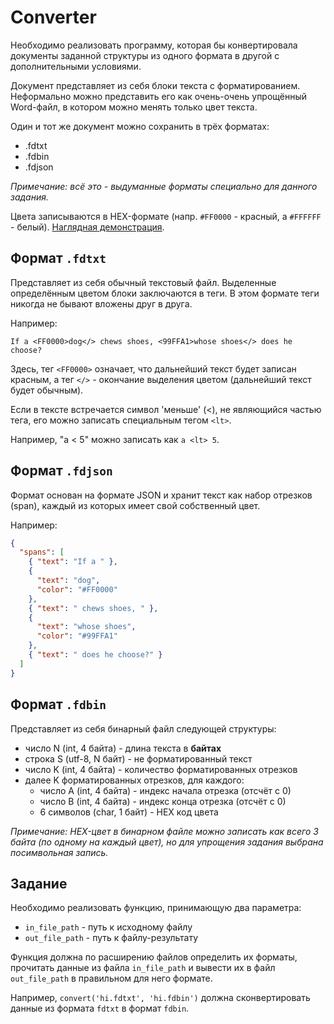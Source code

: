 # Converter

Необходимо реализовать программу, которая бы
конвертировала документы заданной структуры из одного
формата в другой с дополнительными условиями.

Документ представляет из себя блоки текста с форматированием.
Неформально можно представить его как очень-очень упрощённый
Word-файл, в котором можно менять только цвет текста.

Один и тот же документ можно сохранить в трёх форматах:
- .fdtxt
- .fdbin
- .fdjson

_Примечание: всё это - выдуманные форматы специально для данного задания._

Цвета записываются в HEX-формате (напр. `#FF0000` - красный, а `#FFFFFF` - белый).
[Наглядная демонстрация](https://www.w3schools.com/colors/colors_hexadecimal.asp).

## Формат `.fdtxt`
Представляет из себя обычный текстовый файл.
Выделенные определённым цветом блоки заключаются в теги.
В этом формате теги никогда не бывают вложены друг в друга.

Например:
```
If a <FF0000>dog</> chews shoes, <99FFA1>whose shoes</> does he choose?
```

Здесь, тег `<FF0000>` означает, что дальнейший текст будет записан красным,
а тег `</>` - окончание выделения цветом (дальнейший текст будет обычным).

Если в тексте встречается символ 'меньше' (<), не являющийся частью тега,
его можно записать специальным тегом `<lt>`.

Например, "a < 5" можно записать как `a <lt> 5`.

## Формат `.fdjson`

Формат основан на формате JSON и хранит текст как набор
отрезков (span), каждый из которых имеет свой собственный цвет.

Например:
```json
{
  "spans": [
    { "text": "If a " },
    {
      "text": "dog",
      "color": "#FF0000"
    },
    { "text": " chews shoes, " },
    {
      "text": "whose shoes",
      "color": "#99FFA1"
    },
    { "text": " does he choose?" }
  ]
}
```

## Формат `.fdbin`

Представляет из себя бинарный файл следующей структуры:
- число N (int, 4 байта) - длина текста в **байтах**
- строка S (utf-8, N байт) - не форматированный текст
- число K (int, 4 байта) - количество форматированных отрезков
- далее K форматированных отрезков, для каждого:
  - число A (int, 4 байта) - индекс начала отрезка (отсчёт с 0)
  - число B (int, 4 байта) - индекс конца отрезка (отсчёт с 0)
  - 6 символов (char, 1 байт) - HEX код цвета

_Примечание: HEX-цвет в бинарном файле можно записать как
всего 3 байта (по одному на каждый цвет), но для упрощения задания
выбрана посимвольная запись._

## Задание

Необходимо реализовать функцию, принимающую два параметра:
- `in_file_path` - путь к исходному файлу
- `out_file_path` - путь к файлу-результату

Функция должна по расширению файлов определить их форматы,
прочитать данные из файла `in_file_path`
и вывести их в файл `out_file_path` в правильном для него формате.

Например, `convert('hi.fdtxt', 'hi.fdbin')` должна сконвертировать
данные из формата `fdtxt` в формат `fdbin`.
